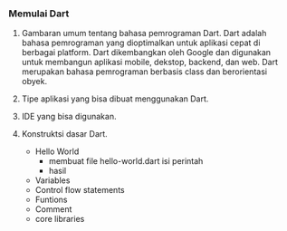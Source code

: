 ### Memulai Dart

1. Gambaran umum tentang bahasa pemrograman Dart.
Dart adalah bahasa pemrograman yang dioptimalkan untuk aplikasi cepat di berbagai platform. Dart dikembangkan oleh Google dan digunakan untuk membangun aplikasi mobile, dekstop, backend, dan web. Dart merupakan bahasa pemrograman berbasis class dan berorientasi obyek.

2. Tipe aplikasi yang bisa dibuat menggunakan Dart.

3. IDE yang bisa digunakan.

4. Konstruktsi dasar Dart.
 	- Hello World
		- membuat file hello-world.dart
		isi perintah
		- hasil 
	- Variables
	- Control flow statements
	- Funtions
	- Comment
	- core libraries